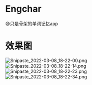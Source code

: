 # Engchar
😅只是骨架的单词记忆app
# 效果图
![Snipaste_2022-03-08_18-22-00.png](https://s2.loli.net/2022/03/08/mFzZ7ovGAX6uILH.png)
![Snipaste_2022-03-08_18-22-14.png](https://s2.loli.net/2022/03/08/ugzrJnR9mYEdyBS.png)
![Snipaste_2022-03-08_18-22-23.png](https://s2.loli.net/2022/03/08/KQaZ4fRFBG3uXil.png)
![Snipaste_2022-03-08_18-22-34.png](https://s2.loli.net/2022/03/08/aBk6qctzmTendRo.png)
